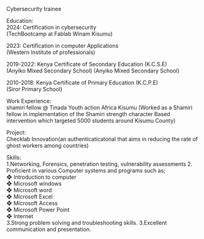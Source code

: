 Cybersecurity trainee

Education:  
2024: Certification in cybersecurity  
(TechBootcamp at Fablab Winam Kisumu)


2023: Certification in computer Applications  
(Western Institute of professionals)  

2019-2022: Kenya Certificate of Secondary Education (K.C.S.E)  
(Anyiko Mixed Secondary School) (Anyiko Mixed Secondary School)  

2010-2018: Kenya Certificate of Primary Education (K.C.P.E)  
(Siror Primary School)

Work Experience:  
shamiri fellow @ Tinada Youth action Africa Kisumu
(Worked as a Shamiri fellow in implementation of the Shamiri strength character Based intervention which targeted 5000 students around Kisumu County)

Project:    
Checklab Innovation(an authenticaticatonal that aims in reducing the rate of ghost workers among countries)

Skills:  
1.Networking, Forensics, penetration testing, vulnerability assessments
2. Proficient in various Computer systems and programs such as;  
❖ Introduction to computer  
❖ Microsoft windows  
❖ Microsoft word  
❖ Microsoft Excel  
❖ Microsoft Access  
❖ Microsoft Power Point  
❖ Internet  
3.Strong problem solving and troubleshooting skills. 3.Excellent communication and presentation.  
